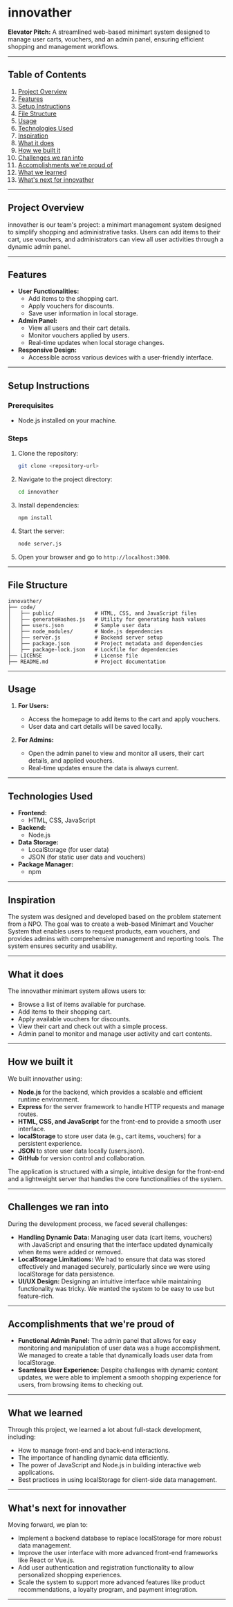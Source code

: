 # innovather

**Elevator Pitch:** A streamlined web-based minimart system designed to manage user carts, vouchers, and an admin panel, ensuring efficient shopping and management workflows.

---

## **Table of Contents**

1. [Project Overview](#project-overview)
2. [Features](#features)
3. [Setup Instructions](#setup-instructions)
4. [File Structure](#file-structure)
5. [Usage](#usage)
6. [Technologies Used](#technologies-used)
7. [Inspiration](#inspiration)
8. [What it does](#what-it-does)
9. [How we built it](#how-we-built-it)
10. [Challenges we ran into](#challenges-we-ran-into)
11. [Accomplishments we're proud of](#accomplishments-that-were-proud-of)
12. [What we learned](#what-we-learned)
13. [What's next for innovather](#whats-next-for-innovather)

---

## **Project Overview**

innovather is our team's project: a minimart management system designed to simplify shopping and administrative tasks. Users can add items to their cart, use vouchers, and administrators can view all user activities through a dynamic admin panel.

---

## **Features**

- **User Functionalities:**
  - Add items to the shopping cart.
  - Apply vouchers for discounts.
  - Save user information in local storage.
- **Admin Panel:**
  - View all users and their cart details.
  - Monitor vouchers applied by users.
  - Real-time updates when local storage changes.
- **Responsive Design:**
  - Accessible across various devices with a user-friendly interface.

---

## **Setup Instructions**

### Prerequisites

- Node.js installed on your machine.

### Steps

1. Clone the repository:
   ```bash
   git clone <repository-url>
   ```
2. Navigate to the project directory:
   ```bash
   cd innovather
   ```
3. Install dependencies:
   ```bash
   npm install
   ```
4. Start the server:
   ```bash
   node server.js
   ```
5. Open your browser and go to `http://localhost:3000`.

---

## **File Structure**

```
innovather/
├── code/
│   ├── public/             # HTML, CSS, and JavaScript files
│   ├── generateHashes.js   # Utility for generating hash values
│   ├── users.json          # Sample user data
│   ├── node_modules/       # Node.js dependencies
│   ├── server.js           # Backend server setup
│   ├── package.json        # Project metadata and dependencies
│   ├── package-lock.json   # Lockfile for dependencies
├── LICENSE                 # License file
├── README.md               # Project documentation
```

---

## **Usage**

1. **For Users:**

   - Access the homepage to add items to the cart and apply vouchers.
   - User data and cart details will be saved locally.

2. **For Admins:**

   - Open the admin panel to view and monitor all users, their cart details, and applied vouchers.
   - Real-time updates ensure the data is always current.

---

## **Technologies Used**

- **Frontend:**
  - HTML, CSS, JavaScript
- **Backend:**
  - Node.js
- **Data Storage:**
  - LocalStorage (for user data)
  - JSON (for static user data and vouchers)
- **Package Manager:**
  - npm

---

## **Inspiration**

The system was designed and developed based on the problem statement from a NPO. The goal was to create a web-based Minimart and Voucher System that enables users to request products, earn vouchers, and provides admins with comprehensive management and reporting tools. The system ensures security and usability.

---

## **What it does**

The innovather minimart system allows users to:

- Browse a list of items available for purchase.
- Add items to their shopping cart.
- Apply available vouchers for discounts.
- View their cart and check out with a simple process.
- Admin panel to monitor and manage user activity and cart contents.

---

## **How we built it**

We built innovather using:

- **Node.js** for the backend, which provides a scalable and efficient runtime environment.
- **Express** for the server framework to handle HTTP requests and manage routes.
- **HTML, CSS, and JavaScript** for the front-end to provide a smooth user interface.
- **localStorage** to store user data (e.g., cart items, vouchers) for a persistent experience.
- **JSON** to store user data locally (users.json).
- **GitHub** for version control and collaboration.

The application is structured with a simple, intuitive design for the front-end and a lightweight server that handles the core functionalities of the system.

---

## **Challenges we ran into**

During the development process, we faced several challenges:

- **Handling Dynamic Data:** Managing user data (cart items, vouchers) with JavaScript and ensuring that the interface updated dynamically when items were added or removed.
- **LocalStorage Limitations:** We had to ensure that data was stored effectively and managed securely, particularly since we were using localStorage for data persistence.
- **UI/UX Design:** Designing an intuitive interface while maintaining functionality was tricky. We wanted the system to be easy to use but feature-rich.

---

## **Accomplishments that we're proud of**

- **Functional Admin Panel:** The admin panel that allows for easy monitoring and manipulation of user data was a huge accomplishment. We managed to create a table that dynamically loads user data from localStorage.
- **Seamless User Experience:** Despite challenges with dynamic content updates, we were able to implement a smooth shopping experience for users, from browsing items to checking out.

---

## **What we learned**

Through this project, we learned a lot about full-stack development, including:

- How to manage front-end and back-end interactions.
- The importance of handling dynamic data efficiently.
- The power of JavaScript and Node.js in building interactive web applications.
- Best practices in using localStorage for client-side data management.

---

## **What's next for innovather**

Moving forward, we plan to:

- Implement a backend database to replace localStorage for more robust data management.
- Improve the user interface with more advanced front-end frameworks like React or Vue.js.
- Add user authentication and registration functionality to allow personalized shopping experiences.
- Scale the system to support more advanced features like product recommendations, a loyalty program, and payment integration.

---